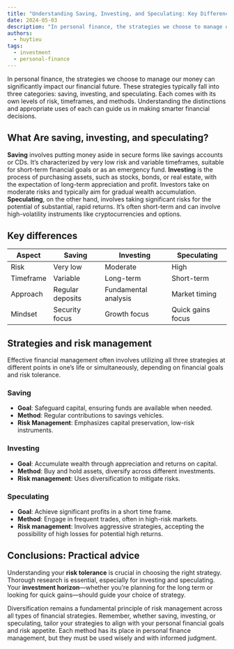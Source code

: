 ```yaml
---
title: "Understanding Saving, Investing, and Speculating: Key Differences and Strategies"
date: 2024-05-03
description: "In personal finance, the strategies we choose to manage our money can significantly impact our financial future. These strategies typically fall into three categories: saving, investing, and speculating. Each comes with its own levels of risk, timeframes, and methods. Understanding the distinctions and appropriate uses of each can guide us in making smarter financial decisions..."
authors:
  - huytieu
tags:
  - investment
  - personal-finance
---
```


In personal finance, the strategies we choose to manage our money can significantly impact our financial future. These strategies typically fall into three categories: saving, investing, and speculating. Each comes with its own levels of risk, timeframes, and methods. Understanding the distinctions and appropriate uses of each can guide us in making smarter financial decisions.

## What Are saving, investing, and speculating?

**Saving** involves putting money aside in secure forms like savings accounts or CDs. It’s characterized by very low risk and variable timeframes, suitable for short-term financial goals or as an emergency fund.
**Investing** is the process of purchasing assets, such as stocks, bonds, or real estate, with the expectation of long-term appreciation and profit. Investors take on moderate risks and typically aim for gradual wealth accumulation.
**Speculating**, on the other hand, involves taking significant risks for the potential of substantial, rapid returns. It’s often short-term and can involve high-volatility instruments like cryptocurrencies and options.

## Key differences

| Aspect    | Saving           | Investing            | Speculating       |
| --------- | ---------------- | -------------------- | ----------------- |
| Risk      | Very low         | Moderate             | High              |
| Timeframe | Variable         | Long-term            | Short-term        |
| Approach  | Regular deposits | Fundamental analysis | Market timing     |
| Mindset   | Security focus   | Growth focus         | Quick gains focus |

## Strategies and risk management

Effective financial management often involves utilizing all three strategies at different points in one’s life or simultaneously, depending on financial goals and risk tolerance.

### Saving

- **Goal**: Safeguard capital, ensuring funds are available when needed.
- **Method**: Regular contributions to savings vehicles.
- **Risk Management**: Emphasizes capital preservation, low-risk instruments.

### Investing

- **Goal**: Accumulate wealth through appreciation and returns on capital.
- **Method**: Buy and hold assets, diversify across different investments.
- **Risk management**: Uses diversification to mitigate risks.

### Speculating

- **Goal**: Achieve significant profits in a short time frame.
- **Method**: Engage in frequent trades, often in high-risk markets.
- **Risk management**: Involves aggressive strategies, accepting the possibility of high losses for potential high returns.

## Conclusions: Practical advice

Understanding your **risk tolerance** is crucial in choosing the right strategy. Thorough research is essential, especially for investing and speculating. Your **investment horizon**—whether you’re planning for the long term or looking for quick gains—should guide your choice of strategy.

Diversification remains a fundamental principle of risk management across all types of financial strategies.
Remember, whether saving, investing, or speculating, tailor your strategies to align with your personal financial goals and risk appetite. Each method has its place in personal finance management, but they must be used wisely and with informed judgment.
